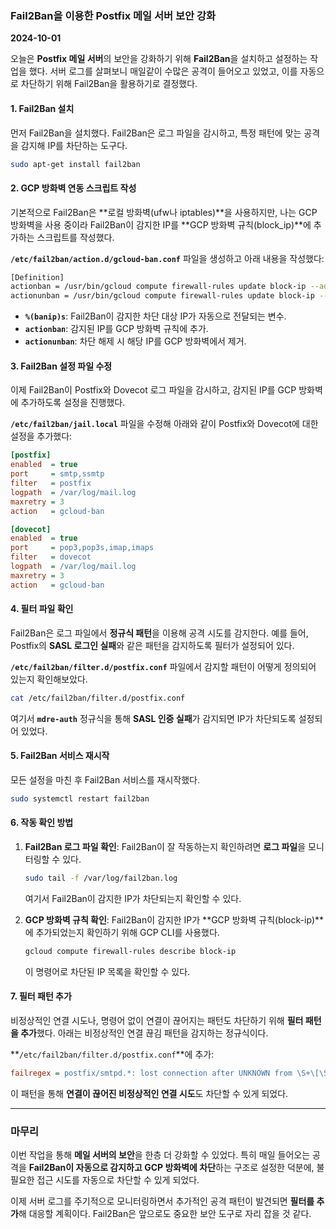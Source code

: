 ### Fail2Ban을 이용한 Postfix 메일 서버 보안 강화

**2024-10-01**

오늘은 **Postfix 메일 서버**의 보안을 강화하기 위해 **Fail2Ban**을 설치하고 설정하는 작업을 했다. 서버 로그를 살펴보니 매일같이 수많은 공격이 들어오고 있었고, 이를 자동으로 차단하기 위해 Fail2Ban을 활용하기로 결정했다.

#### 1. **Fail2Ban 설치**

먼저 Fail2Ban을 설치했다. Fail2Ban은 로그 파일을 감시하고, 특정 패턴에 맞는 공격을 감지해 IP를 차단하는 도구다.

```bash
sudo apt-get install fail2ban
```

#### 2. **GCP 방화벽 연동 스크립트 작성**

기본적으로 Fail2Ban은 **로컬 방화벽(ufw나 iptables)**을 사용하지만, 나는 GCP 방화벽을 사용 중이라 Fail2Ban이 감지한 IP를 **GCP 방화벽 규칙(block_ip)**에 추가하는 스크립트를 작성했다.

**`/etc/fail2ban/action.d/gcloud-ban.conf`** 파일을 생성하고 아래 내용을 작성했다:

```bash
[Definition]
actionban = /usr/bin/gcloud compute firewall-rules update block-ip --add-source-ranges %(banip)s
actionunban = /usr/bin/gcloud compute firewall-rules update block-ip --remove-source-ranges %(banip)s
```

- **`%(banip)s`**: Fail2Ban이 감지한 차단 대상 IP가 자동으로 전달되는 변수.
- **`actionban`**: 감지된 IP를 GCP 방화벽 규칙에 추가.
- **`actionunban`**: 차단 해제 시 해당 IP를 GCP 방화벽에서 제거.

#### 3. **Fail2Ban 설정 파일 수정**

이제 Fail2Ban이 Postfix와 Dovecot 로그 파일을 감시하고, 감지된 IP를 GCP 방화벽에 추가하도록 설정을 진행했다.

**`/etc/fail2ban/jail.local`** 파일을 수정해 아래와 같이 Postfix와 Dovecot에 대한 설정을 추가했다:

```ini
[postfix]
enabled  = true
port     = smtp,ssmtp
filter   = postfix
logpath  = /var/log/mail.log
maxretry = 3
action   = gcloud-ban

[dovecot]
enabled  = true
port     = pop3,pop3s,imap,imaps
filter   = dovecot
logpath  = /var/log/mail.log
maxretry = 3
action   = gcloud-ban
```

#### 4. **필터 파일 확인**

Fail2Ban은 로그 파일에서 **정규식 패턴**을 이용해 공격 시도를 감지한다. 예를 들어, Postfix의 **SASL 로그인 실패**와 같은 패턴을 감지하도록 필터가 설정되어 있다.

**`/etc/fail2ban/filter.d/postfix.conf`** 파일에서 감지할 패턴이 어떻게 정의되어 있는지 확인해보았다.

```bash
cat /etc/fail2ban/filter.d/postfix.conf
```

여기서 **`mdre-auth`** 정규식을 통해 **SASL 인증 실패**가 감지되면 IP가 차단되도록 설정되어 있었다.

#### 5. **Fail2Ban 서비스 재시작**

모든 설정을 마친 후 Fail2Ban 서비스를 재시작했다.

```bash
sudo systemctl restart fail2ban
```

#### 6. **작동 확인 방법**

1. **Fail2Ban 로그 파일 확인**: Fail2Ban이 잘 작동하는지 확인하려면 **로그 파일**을 모니터링할 수 있다.

   ```bash
   sudo tail -f /var/log/fail2ban.log
   ```

   여기서 Fail2Ban이 감지한 IP가 차단되는지 확인할 수 있다.

2. **GCP 방화벽 규칙 확인**: Fail2Ban이 감지한 IP가 **GCP 방화벽 규칙(block-ip)**에 추가되었는지 확인하기 위해 GCP CLI를 사용했다.

   ```bash
   gcloud compute firewall-rules describe block-ip
   ```

   이 명령어로 차단된 IP 목록을 확인할 수 있다.

#### 7. **필터 패턴 추가**

비정상적인 연결 시도나, 명령어 없이 연결이 끊어지는 패턴도 차단하기 위해 **필터 패턴을 추가**했다. 아래는 비정상적인 연결 끊김 패턴을 감지하는 정규식이다.

**`/etc/fail2ban/filter.d/postfix.conf`**에 추가:

```ini
failregex = postfix/smtpd.*: lost connection after UNKNOWN from \S+\[\S+\]
```

이 패턴을 통해 **연결이 끊어진 비정상적인 연결 시도**도 차단할 수 있게 되었다.

------

### 마무리

이번 작업을 통해 **메일 서버의 보안**을 한층 더 강화할 수 있었다. 특히 매일 들어오는 공격을 **Fail2Ban이 자동으로 감지하고 GCP 방화벽에 차단**하는 구조로 설정한 덕분에, 불필요한 접근 시도를 자동으로 차단할 수 있게 되었다.

이제 서버 로그를 주기적으로 모니터링하면서 추가적인 공격 패턴이 발견되면 **필터를 추가**해 대응할 계획이다. Fail2Ban은 앞으로도 중요한 보안 도구로 자리 잡을 것 같다.
